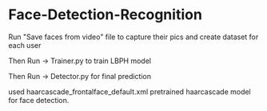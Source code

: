 # Face-Detection-Recognition
Run "Save faces from video" file to capture their pics and create dataset for each user

Then Run -> Trainer.py to train LBPH model

Then Run -> Detector.py for final prediction

used haarcascade_frontalface_default.xml pretrained haarcascade model for face detection.
